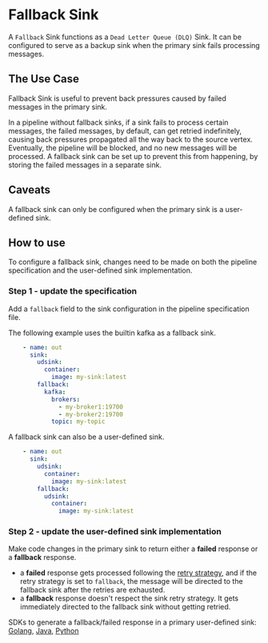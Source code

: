 # Fallback Sink

A `Fallback` Sink functions as a `Dead Letter Queue (DLQ)` Sink.
It can be configured to serve as a backup sink when the primary sink fails processing messages. 

## The Use Case

Fallback Sink is useful to prevent back pressures caused by failed messages in the primary sink.

In a pipeline without fallback sinks, if a sink fails to process certain messages, 
the failed messages, by default, can get retried indefinitely, 
causing back pressures propagated all the way back to the source vertex.
Eventually, the pipeline will be blocked, and no new messages will be processed.
A fallback sink can be set up to prevent this from happening, by storing the failed messages in a separate sink.

## Caveats

A fallback sink can only be configured when the primary sink is a user-defined sink.

## How to use

To configure a fallback sink,
changes need to be made on both the pipeline specification and the user-defined sink implementation.

### Step 1 - update the specification

Add a `fallback` field to the sink configuration in the pipeline specification file.

The following example uses the builtin kafka as a fallback sink.

```yaml
    - name: out
      sink:
        udsink:
          container:
            image: my-sink:latest
        fallback:
          kafka:
            brokers:
              - my-broker1:19700
              - my-broker2:19700
            topic: my-topic
```

A fallback sink can also be a user-defined sink.

```yaml
    - name: out
      sink:
        udsink:
          container:
            image: my-sink:latest
        fallback:
          udsink:
            container:
              image: my-sink:latest
```
### Step 2 - update the user-defined sink implementation

Make code changes in the primary sink to return either a **failed** response or a **fallback** response.

* a **failed** response gets processed following the [retry strategy](https://numaflow.numaproj.io/user-guide/sinks/retry-strategy/), and if the retry strategy is set to `fallback`, the message will be directed to the fallback sink after the retries are exhausted.
* a **fallback** response doesn't respect the sink retry strategy. It gets immediately directed to the fallback sink without getting retried.

SDKs to generate a fallback/failed response in a primary user-defined sink:
[Golang](https://github.com/numaproj/numaflow-go/blob/main/pkg/sinker/types.go), [Java](https://github.com/numaproj/numaflow-java/blob/main/src/main/java/io/numaproj/numaflow/sinker/Response.java), [Python](https://github.com/numaproj/numaflow-python/blob/main/pynumaflow/sinker/_dtypes.py)
